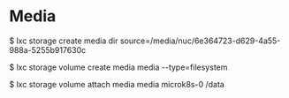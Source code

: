 # Media

$ lxc storage create media dir source=/media/nuc/6e364723-d629-4a55-988a-5255b917630c

$ lxc storage volume create media media --type=filesystem

$ lxc storage volume attach media media microk8s-0 /data